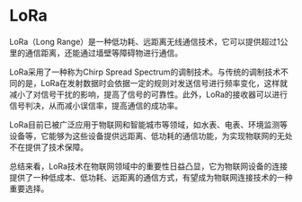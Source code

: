 # LoRa
LoRa（Long Range）是一种低功耗、远距离无线通信技术，它可以提供超过1公里的通信距离，还能通过墙壁等障碍物进行通信。

LoRa采用了一种称为Chirp Spread Spectrum的调制技术。与传统的调制技术不同的是，LoRa在发射数据时会依据一定的规则对发送信号进行频率变化，这样就减小了对信号干扰的影响，提高了信号的可靠性。此外，LoRa的接收器可以进行信号判决，从而减小误信率，提高通信的成功率。

LoRa目前已被广泛应用于物联网和智能城市等领域，如水表、电表、环境监测等设备等，它能够为这些设备提供远距离、低功耗的通信功能，为实现物联网的无处不在提供了技术保障。

总结来看，LoRa技术在物联网领域中的重要性日益凸显，它为物联网设备的连接提供了一种低成本、低功耗、远距离的通信方式，有望成为物联网连接技术的一种重要选择。